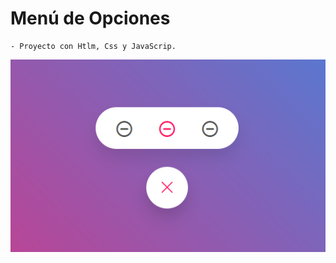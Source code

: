 #  Menú de Opciones

    - Proyecto con Htlm, Css y JavaScrip.


![Ronal Mendoza](assets/img/ronal-mendoza-menu-de-opcines.png)
